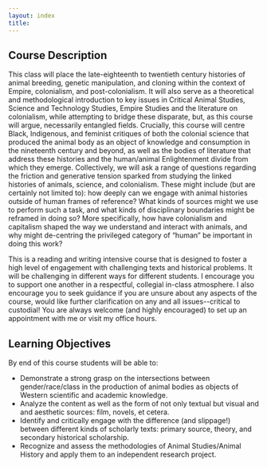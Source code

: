 ```yaml
---
layout: index
title: 
---
```


## Course Description

This class will place the late-eighteenth to twentieth century histories of animal breeding, genetic manipulation, and cloning within the context of Empire, colonialism, and post-colonialism. It will also serve as a theoretical and methodological introduction to key issues in Critical Animal Studies, Science and Technology Studies, Empire Studies and the literature on colonialism, while attempting to bridge these disparate, but, as this course will argue, necessarily entangled fields. Crucially, this course will centre Black, Indigenous, and feminist critiques of both the colonial science that produced the animal body as an object of knowledge and consumption in the nineteenth century and beyond, as well as the bodies of literature that address these histories and the human/animal Enlightenment divide from which they emerge. Collectively, we will ask a range of questions regarding the friction and generative tension sparked from studying the linked histories of animals, science, and colonialism. These might include (but are certainly not limited to): how deeply can we engage with animal histories outside of human frames of reference? What kinds of sources might we use to perform such a task, and what kinds of disciplinary boundaries might be reframed in doing so? More specifically, how have colonialism and capitalism shaped the way we understand and interact with animals, and why might de-centring the privileged category of “human” be important in doing this work?

This is a reading and writing intensive course that is designed to foster a high level of engagement with challenging texts and historical problems. It will be challenging in different ways for different students. I encourage you to support one another in a respectful, collegial in-class atmosphere. I also encourage you to seek guidance if you are unsure about any aspects of the course, would like further clarification on any and all issues--critical to custodial! You are always welcome (and highly encouraged) to set up an appointment with me or visit my office hours. 



## Learning Objectives

By end of this course students will be able to:
* Demonstrate a strong grasp on the intersections between gender/race/class in the production of animal bodies as objects of Western scientific and academic knowledge.
* Analyze the content as well as the form of not only textual but visual and and aesthetic sources: film, novels, et cetera.
* Identify and critically engage with the difference (and slippage!) between different kinds of scholarly texts: primary source, theory, and secondary historical scholarship.
* Recognize and assess the methodologies of Animal Studies/Animal History and apply them to an independent research project.
